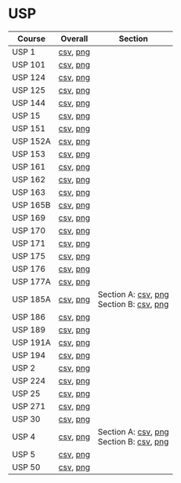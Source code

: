 # USP

| Course | Overall | Section |
| ------ | ------- | ------- |
| USP 1 | [csv](https://github.com/UCSD-Historical-Enrollment-Data/2023Fall/blob/main/overall/USP%201.csv), [png](https://raw.githubusercontent.com/UCSD-Historical-Enrollment-Data/2023Fall/main/plot_overall/USP%201.png) |  |
| USP 101 | [csv](https://github.com/UCSD-Historical-Enrollment-Data/2023Fall/blob/main/overall/USP%20101.csv), [png](https://raw.githubusercontent.com/UCSD-Historical-Enrollment-Data/2023Fall/main/plot_overall/USP%20101.png) |  |
| USP 124 | [csv](https://github.com/UCSD-Historical-Enrollment-Data/2023Fall/blob/main/overall/USP%20124.csv), [png](https://raw.githubusercontent.com/UCSD-Historical-Enrollment-Data/2023Fall/main/plot_overall/USP%20124.png) |  |
| USP 125 | [csv](https://github.com/UCSD-Historical-Enrollment-Data/2023Fall/blob/main/overall/USP%20125.csv), [png](https://raw.githubusercontent.com/UCSD-Historical-Enrollment-Data/2023Fall/main/plot_overall/USP%20125.png) |  |
| USP 144 | [csv](https://github.com/UCSD-Historical-Enrollment-Data/2023Fall/blob/main/overall/USP%20144.csv), [png](https://raw.githubusercontent.com/UCSD-Historical-Enrollment-Data/2023Fall/main/plot_overall/USP%20144.png) |  |
| USP 15 | [csv](https://github.com/UCSD-Historical-Enrollment-Data/2023Fall/blob/main/overall/USP%2015.csv), [png](https://raw.githubusercontent.com/UCSD-Historical-Enrollment-Data/2023Fall/main/plot_overall/USP%2015.png) |  |
| USP 151 | [csv](https://github.com/UCSD-Historical-Enrollment-Data/2023Fall/blob/main/overall/USP%20151.csv), [png](https://raw.githubusercontent.com/UCSD-Historical-Enrollment-Data/2023Fall/main/plot_overall/USP%20151.png) |  |
| USP 152A | [csv](https://github.com/UCSD-Historical-Enrollment-Data/2023Fall/blob/main/overall/USP%20152A.csv), [png](https://raw.githubusercontent.com/UCSD-Historical-Enrollment-Data/2023Fall/main/plot_overall/USP%20152A.png) |  |
| USP 153 | [csv](https://github.com/UCSD-Historical-Enrollment-Data/2023Fall/blob/main/overall/USP%20153.csv), [png](https://raw.githubusercontent.com/UCSD-Historical-Enrollment-Data/2023Fall/main/plot_overall/USP%20153.png) |  |
| USP 161 | [csv](https://github.com/UCSD-Historical-Enrollment-Data/2023Fall/blob/main/overall/USP%20161.csv), [png](https://raw.githubusercontent.com/UCSD-Historical-Enrollment-Data/2023Fall/main/plot_overall/USP%20161.png) |  |
| USP 162 | [csv](https://github.com/UCSD-Historical-Enrollment-Data/2023Fall/blob/main/overall/USP%20162.csv), [png](https://raw.githubusercontent.com/UCSD-Historical-Enrollment-Data/2023Fall/main/plot_overall/USP%20162.png) |  |
| USP 163 | [csv](https://github.com/UCSD-Historical-Enrollment-Data/2023Fall/blob/main/overall/USP%20163.csv), [png](https://raw.githubusercontent.com/UCSD-Historical-Enrollment-Data/2023Fall/main/plot_overall/USP%20163.png) |  |
| USP 165B | [csv](https://github.com/UCSD-Historical-Enrollment-Data/2023Fall/blob/main/overall/USP%20165B.csv), [png](https://raw.githubusercontent.com/UCSD-Historical-Enrollment-Data/2023Fall/main/plot_overall/USP%20165B.png) |  |
| USP 169 | [csv](https://github.com/UCSD-Historical-Enrollment-Data/2023Fall/blob/main/overall/USP%20169.csv), [png](https://raw.githubusercontent.com/UCSD-Historical-Enrollment-Data/2023Fall/main/plot_overall/USP%20169.png) |  |
| USP 170 | [csv](https://github.com/UCSD-Historical-Enrollment-Data/2023Fall/blob/main/overall/USP%20170.csv), [png](https://raw.githubusercontent.com/UCSD-Historical-Enrollment-Data/2023Fall/main/plot_overall/USP%20170.png) |  |
| USP 171 | [csv](https://github.com/UCSD-Historical-Enrollment-Data/2023Fall/blob/main/overall/USP%20171.csv), [png](https://raw.githubusercontent.com/UCSD-Historical-Enrollment-Data/2023Fall/main/plot_overall/USP%20171.png) |  |
| USP 175 | [csv](https://github.com/UCSD-Historical-Enrollment-Data/2023Fall/blob/main/overall/USP%20175.csv), [png](https://raw.githubusercontent.com/UCSD-Historical-Enrollment-Data/2023Fall/main/plot_overall/USP%20175.png) |  |
| USP 176 | [csv](https://github.com/UCSD-Historical-Enrollment-Data/2023Fall/blob/main/overall/USP%20176.csv), [png](https://raw.githubusercontent.com/UCSD-Historical-Enrollment-Data/2023Fall/main/plot_overall/USP%20176.png) |  |
| USP 177A | [csv](https://github.com/UCSD-Historical-Enrollment-Data/2023Fall/blob/main/overall/USP%20177A.csv), [png](https://raw.githubusercontent.com/UCSD-Historical-Enrollment-Data/2023Fall/main/plot_overall/USP%20177A.png) |  |
| USP 185A | [csv](https://github.com/UCSD-Historical-Enrollment-Data/2023Fall/blob/main/overall/USP%20185A.csv), [png](https://raw.githubusercontent.com/UCSD-Historical-Enrollment-Data/2023Fall/main/plot_overall/USP%20185A.png) | Section A: [csv](https://github.com/UCSD-Historical-Enrollment-Data/2023Fall/blob/main/section/USP%20185A_A.csv), [png](https://raw.githubusercontent.com/UCSD-Historical-Enrollment-Data/2023Fall/main/plot_section/USP%20185A_A.png)<br>Section B: [csv](https://github.com/UCSD-Historical-Enrollment-Data/2023Fall/blob/main/section/USP%20185A_B.csv), [png](https://raw.githubusercontent.com/UCSD-Historical-Enrollment-Data/2023Fall/main/plot_section/USP%20185A_B.png) |
| USP 186 | [csv](https://github.com/UCSD-Historical-Enrollment-Data/2023Fall/blob/main/overall/USP%20186.csv), [png](https://raw.githubusercontent.com/UCSD-Historical-Enrollment-Data/2023Fall/main/plot_overall/USP%20186.png) |  |
| USP 189 | [csv](https://github.com/UCSD-Historical-Enrollment-Data/2023Fall/blob/main/overall/USP%20189.csv), [png](https://raw.githubusercontent.com/UCSD-Historical-Enrollment-Data/2023Fall/main/plot_overall/USP%20189.png) |  |
| USP 191A | [csv](https://github.com/UCSD-Historical-Enrollment-Data/2023Fall/blob/main/overall/USP%20191A.csv), [png](https://raw.githubusercontent.com/UCSD-Historical-Enrollment-Data/2023Fall/main/plot_overall/USP%20191A.png) |  |
| USP 194 | [csv](https://github.com/UCSD-Historical-Enrollment-Data/2023Fall/blob/main/overall/USP%20194.csv), [png](https://raw.githubusercontent.com/UCSD-Historical-Enrollment-Data/2023Fall/main/plot_overall/USP%20194.png) |  |
| USP 2 | [csv](https://github.com/UCSD-Historical-Enrollment-Data/2023Fall/blob/main/overall/USP%202.csv), [png](https://raw.githubusercontent.com/UCSD-Historical-Enrollment-Data/2023Fall/main/plot_overall/USP%202.png) |  |
| USP 224 | [csv](https://github.com/UCSD-Historical-Enrollment-Data/2023Fall/blob/main/overall/USP%20224.csv), [png](https://raw.githubusercontent.com/UCSD-Historical-Enrollment-Data/2023Fall/main/plot_overall/USP%20224.png) |  |
| USP 25 | [csv](https://github.com/UCSD-Historical-Enrollment-Data/2023Fall/blob/main/overall/USP%2025.csv), [png](https://raw.githubusercontent.com/UCSD-Historical-Enrollment-Data/2023Fall/main/plot_overall/USP%2025.png) |  |
| USP 271 | [csv](https://github.com/UCSD-Historical-Enrollment-Data/2023Fall/blob/main/overall/USP%20271.csv), [png](https://raw.githubusercontent.com/UCSD-Historical-Enrollment-Data/2023Fall/main/plot_overall/USP%20271.png) |  |
| USP 30 | [csv](https://github.com/UCSD-Historical-Enrollment-Data/2023Fall/blob/main/overall/USP%2030.csv), [png](https://raw.githubusercontent.com/UCSD-Historical-Enrollment-Data/2023Fall/main/plot_overall/USP%2030.png) |  |
| USP 4 | [csv](https://github.com/UCSD-Historical-Enrollment-Data/2023Fall/blob/main/overall/USP%204.csv), [png](https://raw.githubusercontent.com/UCSD-Historical-Enrollment-Data/2023Fall/main/plot_overall/USP%204.png) | Section A: [csv](https://github.com/UCSD-Historical-Enrollment-Data/2023Fall/blob/main/section/USP%204_A.csv), [png](https://raw.githubusercontent.com/UCSD-Historical-Enrollment-Data/2023Fall/main/plot_section/USP%204_A.png)<br>Section B: [csv](https://github.com/UCSD-Historical-Enrollment-Data/2023Fall/blob/main/section/USP%204_B.csv), [png](https://raw.githubusercontent.com/UCSD-Historical-Enrollment-Data/2023Fall/main/plot_section/USP%204_B.png) |
| USP 5 | [csv](https://github.com/UCSD-Historical-Enrollment-Data/2023Fall/blob/main/overall/USP%205.csv), [png](https://raw.githubusercontent.com/UCSD-Historical-Enrollment-Data/2023Fall/main/plot_overall/USP%205.png) |  |
| USP 50 | [csv](https://github.com/UCSD-Historical-Enrollment-Data/2023Fall/blob/main/overall/USP%2050.csv), [png](https://raw.githubusercontent.com/UCSD-Historical-Enrollment-Data/2023Fall/main/plot_overall/USP%2050.png) |  |
